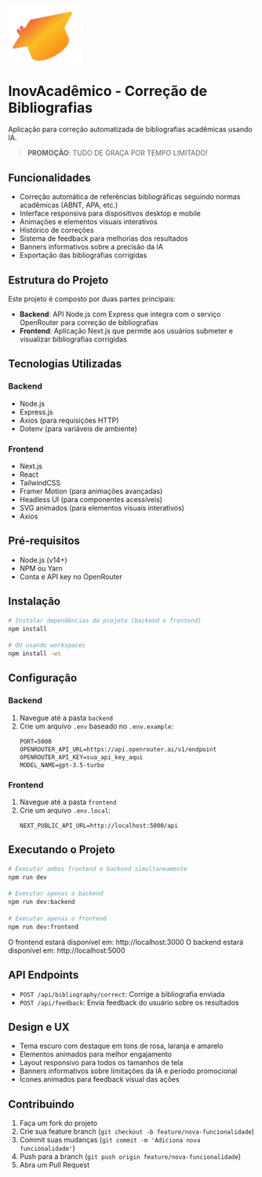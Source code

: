 <img src="frontend/public/graduation-cap-theme.svg" width="150" alt="InovAcadêmico Logo">

# InovAcadêmico - Correção de Bibliografias

Aplicação para correção automatizada de bibliografias acadêmicas usando IA.

> **PROMOÇÃO**: TUDO DE GRAÇA POR TEMPO LIMITADO!

## Funcionalidades

- Correção automática de referências bibliográficas seguindo normas acadêmicas (ABNT, APA, etc.)
- Interface responsiva para dispositivos desktop e mobile
- Animações e elementos visuais interativos
- Histórico de correções
- Sistema de feedback para melhorias dos resultados
- Banners informativos sobre a precisão da IA
- Exportação das bibliografias corrigidas

## Estrutura do Projeto

Este projeto é composto por duas partes principais:

- **Backend**: API Node.js com Express que integra com o serviço OpenRouter para correção de bibliografias
- **Frontend**: Aplicação Next.js que permite aos usuários submeter e visualizar bibliografias corrigidas

## Tecnologias Utilizadas

### Backend
- Node.js
- Express.js
- Axios (para requisições HTTP)
- Dotenv (para variáveis de ambiente)

### Frontend
- Next.js
- React
- TailwindCSS
- Framer Motion (para animações avançadas)
- Headless UI (para componentes acessíveis)
- SVG animados (para elementos visuais interativos)
- Axios

## Pré-requisitos

- Node.js (v14+)
- NPM ou Yarn
- Conta e API key no OpenRouter

## Instalação

```bash
# Instalar dependências do projeto (backend e frontend)
npm install

# OU usando workspaces
npm install -ws
```

## Configuração

### Backend
1. Navegue até a pasta `backend`
2. Crie um arquivo `.env` baseado no `.env.example`:
   ```
   PORT=5000
   OPENROUTER_API_URL=https://api.openrouter.ai/v1/endpoint
   OPENROUTER_API_KEY=sua_api_key_aqui
   MODEL_NAME=gpt-3.5-turbo
   ```

### Frontend
1. Navegue até a pasta `frontend`
2. Crie um arquivo `.env.local`:
   ```
   NEXT_PUBLIC_API_URL=http://localhost:5000/api
   ```

## Executando o Projeto

```bash
# Executar ambos frontend e backend simultaneamente
npm run dev

# Executar apenas o backend
npm run dev:backend

# Executar apenas o frontend
npm run dev:frontend
```

O frontend estará disponível em: http://localhost:3000
O backend estará disponível em: http://localhost:5000

## API Endpoints

- `POST /api/bibliography/correct`: Corrige a bibliografia enviada
- `POST /api/feedback`: Envia feedback do usuário sobre os resultados

## Design e UX

- Tema escuro com destaque em tons de rosa, laranja e amarelo
- Elementos animados para melhor engajamento
- Layout responsivo para todos os tamanhos de tela
- Banners informativos sobre limitações da IA e período promocional
- Ícones animados para feedback visual das ações

## Contribuindo

1. Faça um fork do projeto
2. Crie sua feature branch (`git checkout -b feature/nova-funcionalidade`)
3. Commit suas mudanças (`git commit -m 'Adiciona nova funcionalidade'`)
4. Push para a branch (`git push origin feature/nova-funcionalidade`)
5. Abra um Pull Request